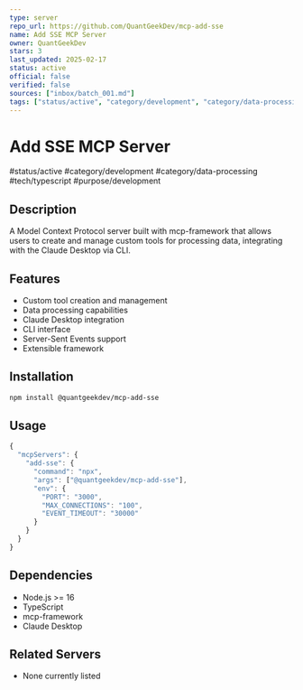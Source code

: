 ```yaml
---
type: server
repo_url: https://github.com/QuantGeekDev/mcp-add-sse
name: Add SSE MCP Server
owner: QuantGeekDev
stars: 3
last_updated: 2025-02-17
status: active
official: false
verified: false
sources: ["inbox/batch_001.md"]
tags: ["status/active", "category/development", "category/data-processing", "tech/typescript", "purpose/development"]
---
```


# Add SSE MCP Server

#status/active #category/development #category/data-processing #tech/typescript #purpose/development

## Description

A Model Context Protocol server built with mcp-framework that allows users to create and manage custom tools for processing data, integrating with the Claude Desktop via CLI.

## Features

- Custom tool creation and management
- Data processing capabilities
- Claude Desktop integration
- CLI interface
- Server-Sent Events support
- Extensible framework

## Installation

```bash
npm install @quantgeekdev/mcp-add-sse
```

## Usage

```javascript
{
  "mcpServers": {
    "add-sse": {
      "command": "npx",
      "args": ["@quantgeekdev/mcp-add-sse"],
      "env": {
        "PORT": "3000",
        "MAX_CONNECTIONS": "100",
        "EVENT_TIMEOUT": "30000"
      }
    }
  }
}
```

## Dependencies

- Node.js >= 16
- TypeScript
- mcp-framework
- Claude Desktop

## Related Servers

- None currently listed